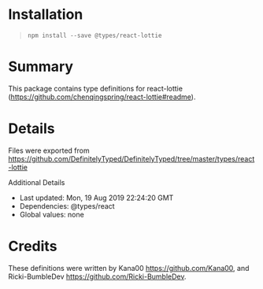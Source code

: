 # Installation
> `npm install --save @types/react-lottie`

# Summary
This package contains type definitions for react-lottie (https://github.com/chenqingspring/react-lottie#readme).

# Details
Files were exported from https://github.com/DefinitelyTyped/DefinitelyTyped/tree/master/types/react-lottie

Additional Details
 * Last updated: Mon, 19 Aug 2019 22:24:20 GMT
 * Dependencies: @types/react
 * Global values: none

# Credits
These definitions were written by Kana00 <https://github.com/Kana00>, and Ricki-BumbleDev <https://github.com/Ricki-BumbleDev>.
